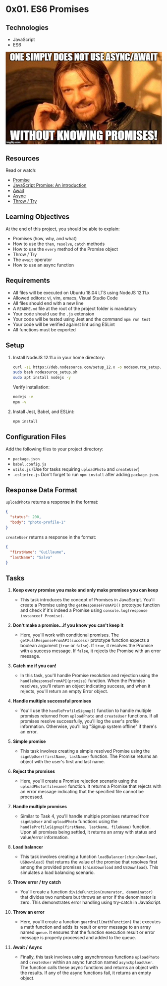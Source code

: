 
# 0x01. ES6 Promises

## Technologies
- JavaScript
- ES6

![Promise](images/75862d67ca51a042003c.jpeg)


## Resources
Read or watch:
- [Promise](https://developer.mozilla.org/en-US/docs/Web/JavaScript/Reference/Global_Objects/Promise)
- [JavaScript Promise: An introduction](https://developer.mozilla.org/en-US/docs/Web/JavaScript/Guide/Using_promises)
- [Await](https://developer.mozilla.org/en-US/docs/Web/JavaScript/Reference/Operators/await)
- [Async](https://developer.mozilla.org/en-US/docs/Web/JavaScript/Reference/Statements/async_function)
- [Throw / Try](https://developer.mozilla.org/en-US/docs/Web/JavaScript/Reference/Statements/try...catch)

## Learning Objectives
At the end of this project, you should be able to explain:
- Promises (how, why, and what)
- How to use the `then`, `resolve`, `catch` methods
- How to use the `every` method of the Promise object
- Throw / Try
- The `await` operator
- How to use an async function

## Requirements
- All files will be executed on Ubuntu 18.04 LTS using NodeJS 12.11.x
- Allowed editors: vi, vim, emacs, Visual Studio Code
- All files should end with a new line
- A `README.md` file at the root of the project folder is mandatory
- Your code should use the `.js` extension
- Your code will be tested using Jest and the command `npm run test`
- Your code will be verified against lint using ESLint
- All functions must be exported

## Setup
1. Install NodeJS 12.11.x in your home directory:
   ```bash
   curl -sL https://deb.nodesource.com/setup_12.x -o nodesource_setup.sh
   sudo bash nodesource_setup.sh
   sudo apt install nodejs -y
   ```
   Verify installation:
   ```bash
   nodejs -v
   npm -v
   ```
2. Install Jest, Babel, and ESLint:
   ```bash
   npm install
   ```

## Configuration Files
Add the following files to your project directory:
- `package.json`
- `babel.config.js`
- `utils.js` (Use for tasks requiring `uploadPhoto` and `createUser`)
- `.eslintrc.js`
Don't forget to run `npm install` after adding `package.json`.

## Response Data Format
`uploadPhoto` returns a response in the format:
```json
{
  "status": 200,
  "body": "photo-profile-1"
}
```
`createUser` returns a response in the format:
```json
{
  "firstName": "Guillaume",
  "lastName": "Salva"
}
```

## Tasks

1. **Keep every promise you make and only make promises you can keep**
   - This task introduces the concept of Promises in JavaScript. You'll create a Promise using the `getResponseFromAPI()` prototype function and check if it's indeed a Promise using `console.log(response instanceof Promise)`.

2. **Don't make a promise...if you know you can't keep it**
   - Here, you'll work with conditional promises. The `getFullResponseFromAPI(success)` prototype function expects a boolean argument (`true` or `false`). If `true`, it resolves the Promise with a success message. If `false`, it rejects the Promise with an error message.

3. **Catch me if you can!**
   - In this task, you'll handle Promise resolution and rejection using the `handleResponseFromAPI(promise)` function. When the Promise resolves, you'll return an object indicating success, and when it rejects, you'll return an empty Error object.

4. **Handle multiple successful promises**
   - You'll use the `handleProfileSignup()` function to handle multiple promises returned from `uploadPhoto` and `createUser` functions. If all promises resolve successfully, you'll log the user's profile information. Otherwise, you'll log "Signup system offline" if there's an error.

5. **Simple promise**
   - This task involves creating a simple resolved Promise using the `signUpUser(firstName, lastName)` function. The Promise returns an object with the user's first and last name.

6. **Reject the promises**
   - Here, you'll create a Promise rejection scenario using the `uploadPhoto(filename)` function. It returns a Promise that rejects with an error message indicating that the specified file cannot be processed.

7. **Handle multiple promises**
   - Similar to Task 4, you'll handle multiple promises returned from `signUpUser` and `uploadPhoto` functions using the `handleProfileSignup(firstName, lastName, fileName)` function. Upon all promises being settled, it returns an array with status and value/error information.

8. **Load balancer**
   - This task involves creating a function `loadBalancer(chinaDownload, USDownload)` that returns the value of the promise that resolves first among the provided promises (`chinaDownload` and `USDownload`). This simulates a load balancing scenario.

9. **Throw error / try catch**
   - You'll create a function `divideFunction(numerator, denominator)` that divides two numbers but throws an error if the denominator is zero. This demonstrates error handling using try-catch in JavaScript.

10. **Throw an error**
    - Here, you'll create a function `guardrail(mathFunction)` that executes a math function and adds its result or error message to an array named `queue`. It ensures that the function execution result or error message is properly processed and added to the queue.

11. **Await / Async**
    - Finally, this task involves using asynchronous functions `uploadPhoto` and `createUser` within an async function named `asyncUploadUser`. The function calls these async functions and returns an object with the results. If any of the async functions fail, it returns an empty object.

